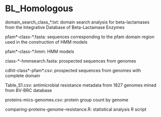 # BL_Homologous
domain_search_class_*.txt: domain search analysis for beta-lactamases from the Integrative Database of Beta-Lactamase Enzymes

pfam*-class-*.fasta: sequences corresponding to the pfam domain region used in the construction of HMM models

pfam*-class-*.hmm: HMM models

class-*-hmmsearch.fasta: prospected sequences from genomes

cdhit-class*-pfam*.csv: prospected sequences from genomes with complete domain

Table_S1.csv: antimicrobial resistance metadata from 1827 genomes mined from BV-BRC database

proteins-mics-genomes.csv: protein group count by genome

comparing-proteins-genome-resistance.R: statistical analysis R script
